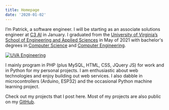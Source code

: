 ```yaml
---
title: Homepage
date: '2020-01-02'
---
```


I’m Patrick, a software engineer. I will be starting as an associate solutions
engineer at [C3 AI](https://c3.ai/) in January. I graduated from the
[University of Virginia’s School of Engineering and Applied Sciences](https://engineering.virginia.edu/)
in May of 2021 with bachelor's degrees in
[Computer Science](https://engineering.virginia.edu/departments/computer-science)
and
[Computer Engineering](https://engineering.virginia.edu/departments/electrical-and-computer-engineering).

[<img src="/images/uva-engineering.svg" alt="UVA Engineering" class="no-shadow"></img>](https://engineering.virginia.edu/)

I mainly program in PHP (plus MySQL, HTML, CSS, JQuery JS) for work and in
Python for my personal projects. I am enthusiastic about web technologies and
enjoy building out web services. I also dabble in microcontrollers (Arduino,
ESP32) and the occasional Python machine learning project.

Check out my projects that I post here. Most of my projects are also public on
my [GitHub](https://github.com/patthomasrick).
